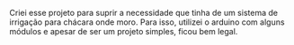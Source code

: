 Criei esse projeto para suprir a necessidade que tinha de um sistema de irrigação para chácara onde moro. Para isso, utilizei o arduino com alguns módulos e apesar de ser um projeto simples, ficou bem legal.

